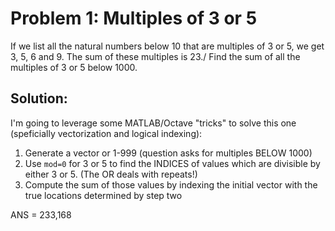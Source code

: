 # Problem 1: Multiples of 3 or 5

If we list all the natural numbers below 10 that are multiples of 3 or 5, we get  3, 5, 6 and 9. The sum of these multiples is 23./
Find the sum of all the multiples of 3 or 5 below 1000.


## Solution:

I'm going to leverage some MATLAB/Octave "tricks" to solve this one (speficially vectorization and logical indexing):
1. Generate a vector or 1-999 (question asks for multiples BELOW 1000)
2. Use `mod=0` for 3 or 5 to find the INDICES of values which are divisible by either 3 or 5. (The OR deals with repeats!)
3. Compute the sum of those values by indexing the initial vector with the true locations determined by step two

ANS = 233,168